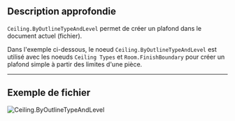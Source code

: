 ## Description approfondie
`Ceiling.ByOutlineTypeAndLevel` permet de créer un plafond dans le document actuel (fichier).

Dans l'exemple ci-dessous, le noeud `Ceiling.ByOutlineTypeAndLevel` est utilisé avec les noeuds `Ceiling Types` et `Room.FinishBoundary` pour créer un plafond simple à partir des limites d'une pièce.

___
## Exemple de fichier

![Ceiling.ByOutlineTypeAndLevel](./Revit.Elements.Ceiling.ByOutlineTypeAndLevel(outlineCurves,%20ceilingType,%20level)_img.jpg)
